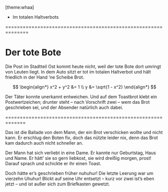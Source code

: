 [theme:whaa]

* Im totalen Haltverbots

==============================================================

# Der tote Bote

Die Post
im Stadtteil Ost
kommt heute nicht,
weil der tote Bote dort umringt von Leuten liegt.
In dem Auto sitzt er tot
im totalen Haltverbot
und hält friedlich in der Hand ’ne Scheibe Brot.

$$
\begin{align*}
x^2 + y^2 &= 1 \\
y &= \sqrt{1 - x^2}
\end{align*}
$$

Der Täter konnte unerkannt entweichen.
Und auf dem Toastbrot klebt ein Postwertzeichen;
drunter steht – nach Vorschrift zwei –
wem das Brot geschrieben sei,
und der Absender natürlich auch dabei.

=============================================================

Das ist die Ballade von dem Mann,
der ein Brot verschicken wollte und nicht kann.
Er erschlug den Boten fix,
doch das nützte leider nix,
denn das Brot kam dadurch auch nicht schneller an.

Der Mann hat sich verliebt in eine Dame.
Er kannte nur Geburtstag, Haus und Name.
Er hätt’ sie so gern liebkost,
sie wird dreißig morgen, prost!
Darauf sprach und schickte er ihr einen Toast.

Doch hätte er’s geschrieben früher nuhuhur!
Die letzte Leerung war um vierzehn Uhuhur!
Blickt auf seine Uhr entsetzt –
kurz vor zwei ist’s eben jetzt –
und ist außer sich zum Briefkasten gewetzt.

